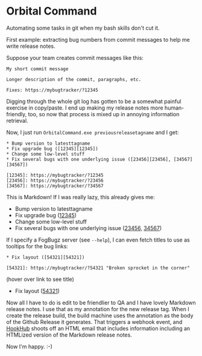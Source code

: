 # Orbital Command

Automating some tasks in git when my bash skills don't cut it.

First example: extracting bug numbers from commit messages to help
me write release notes.

Suppose your team creates commit messages like this:

    My short commit message
    
    Longer description of the commit, paragraphs, etc.
    
    Fixes: https://mybugtracker/?12345

Digging through the whole git log has gotten to be a somewhat painful
exercise in copy/paste. I end up making my release notes more
human-friendly, too, so now that process is mixed up in annoying
information retrieval.

Now, I just run `OrbitalCommand.exe previousreleasetagname` and I get:

    * Bump version to latesttagname
    * Fix upgrade bug ([12345][12345])
    * Change some low-level stuff
    * Fix several bugs with one underlying issue ([23456][23456], [34567][34567])
    
    [12345]: https://mybugtracker/?12345
    [23456]: https://mybugtracker/?23456
    [34567]: https://mybugtracker/?34567

This is Markdown! If I was really lazy, this already gives me:

* Bump version to latesttagname
* Fix upgrade bug ([12345][12345])
* Change some low-level stuff
* Fix several bugs with one underlying issue ([23456][23456], [34567][34567])

[12345]: https://mybugtracker/?12345
[23456]: https://mybugtracker/?23456
[34567]: https://mybugtracker/?34567

If I specify a FogBugz server (see `--help`), I can even fetch titles to use as
tooltips for the bug links:

    * Fix layout ([54321][54321])
    
    [54321]: https://mybugtracker/?54321 "Broken sprocket in the corner"

(hover over link to see title)

* Fix layout ([54321][54321])

[54321]: https://mybugtracker/?54321 "Broken sprocket in the corner"

Now all I have to do is edit to be friendlier to QA and I have lovely Markdown
release notes. I use that as my annotation for the new release tag. When
I create the release build, the build machine uses the annotation as the body of
the Github Release it generates. That triggers a webhook event, and
[HookHub](https://github.com/litl/hookhub) shoots off an HTML email that includes
information including an HTMLized version of the Markdown release notes.

Now I'm happy. :-)
